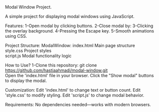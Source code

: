 Modal Window Project.

A simple project for displaying modal windows using JavaScript.

Features:
1-Open modal by clicking buttons.
2-Close modal by:
3-Clicking the overlay background.
4-Pressing the Escape key.
5-Smooth animations using CSS.

Project Structure:
ModalWindow:
index.html      Main page structure  
style.css       Project styles  
script.js       Modal functionality logic

How to Use?
1-Clone this repository:
git clone https://github.com/hastiaahmadi/modal-window.git  
Open the 'index.html' file in your browser.
Click the "Show modal" buttons to display the modal.

Customization:
Edit 'index.html' to change text or button count.
Edit 'style.css' to modify styling.
Edit 'script.js' to change modal behavior.

Requirements:
No dependencies needed—works with modern browsers.
